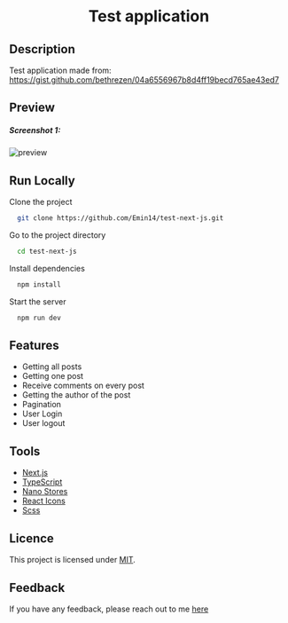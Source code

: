 <h1 align="center">Test application</h1>

## Description

Test application made from:
https://gist.github.com/bethrezen/04a6556967b8d4ff19becd765ae43ed7

## Preview

<h5>Screenshot 1:</h5>

![preview](https://github.com/Emin14/test-next-js/assets/122212022/17f62f83-9623-40cf-aa59-7ce1f85d7981)


## Run Locally

Clone the project

```bash
  git clone https://github.com/Emin14/test-next-js.git
```

Go to the project directory

```bash
  cd test-next-js
```

Install dependencies

```bash
  npm install
```

Start the server

```bash
  npm run dev
```


## Features

- Getting all posts
- Getting one post
- Receive comments on every post
- Getting the author of the post
- Pagination
- User Login
- User logout

## Tools

- [Next.js](https://nextjs.org/)
- [TypeScript](https://www.typescriptlang.org/)
- [Nano Stores](https://github.com/nanostores/nanostores)
- [React Icons](https://react-icons.github.io/react-icons/)
- [Scss](https://sass-scss.ru/)

## Licence

This project is licensed under [MIT](LICENSE).

## Feedback

If you have any feedback, please reach out to me [here](https://www.linkedin.com/in/emin-agjaev/)